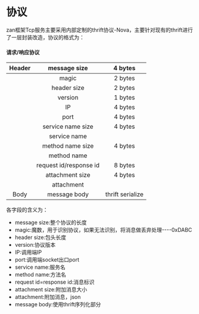 # 协议

zan框架Tcp服务主要采用内部定制的thrift协议-Nova，主要针对现有的thrift进行了一层封装改造，协议的格式为：

#### **请求/响应协议**

| Header | message size | **4 bytes** |
| :---: | :---: | :---: |
|  | magic | 2 bytes |
|  | header size | 2 bytes |
|  | version | 1 bytes |
|  | IP | 4 bytes |
|  | port | 4 bytes |
|  | service name size | 4 bytes |
|  | service name |  |
|  | method name size | 4 bytes |
|  | method name |  |
|  | request id/response id | 8 bytes |
|  | attachment size | 4 bytes |
|  | attachment |  |
| Body | message body | thrift serialize |

各字段的含义为：

* message size:整个协议的长度
* magic:魔数，用于识别协议，如果无法识别，将消息做丢弃处理----0xDABC
* header size:包头长度
* version:协议版本
* IP:调用端IP
* port:调用端socket出口port
* service name:服务名
* method name:方法名
* request id=response id:消息标识
* attachment size:附加消息大小
* attachment:附加消息，json
* message body:使用thrift序列化部分



